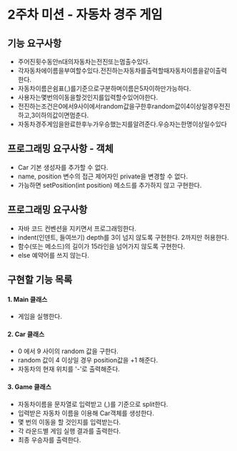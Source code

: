 # 2주차 미션 - 자동차 경주 게임


## 기능 요구사항
* 주어진횟수동안n대의자동차는전진또는멈출수있다.
* 각자동차에이름을부여할수있다.전진하는자동차를출력할때자동차이름을같이출력한다.
* 자동차이름은쉼표(,)를기준으로구분하며이름은5자이하만가능하다.
* 사용자는몇번의이동을할것인지를입력할수있어야한다.
* 전진하는조건은0에서9사이에서random값을구한후random값이4이상일경우전진하고,3이하의값이면멈춘다.
* 자동차경주게임을완료한후누가우승했는지를알려준다.우승자는한명이상일수있다

## 프로그래밍 요구사항 - 객체
* Car 기본 생성자를 추가할 수 없다.
* name, position 변수의 접근 제어자인 private을 변경할 수 없다.
* 가능하면 setPosition(int position) 메소드를 추가하지 않고 구현한다.

## 프로그래밍 요구사항
* 자바 코드 컨벤션을 지키면서 프로그래밍한다.
* indent(인덴트, 들여쓰기) depth를 3이 넘지 않도록 구현한다. 2까지만 허용한다.
* 함수(또는 메소드)의 길이가 15라인을 넘어가지 않도록 구현한다.
* else 예약어를 쓰지 않는다.

## 구현할 기능 목록
#### 1. Main 클래스  
* 게임을 실행한다.

#### 2. Car 클래스  
* 0 에서 9 사이의 random 값을 구한다.
* random 값이 4 이상일 경우 position값을 +1 해준다.
* 자동차의 현재 위치를 '-'로 출력해준다.

#### 3. Game 클래스  
* 자동차이름을 문자열로 입력받고 (,)를 기준으로 split한다.
* 입력받은 자동차 이름을 이용해 Car객체를 생성한다.
* 몇 번의 이동을 할 것인지를 입력받는다.
* 각 라운드별 게임 실행 결과를 출력한다.
* 최종 우승자를 출력한다.